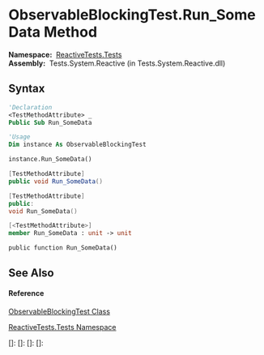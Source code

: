 # ObservableBlockingTest.Run\_SomeData Method

**Namespace:**  [ReactiveTests.Tests](ReactiveTests.Tests\ReactiveTests.Tests.md)  
**Assembly:**  Tests.System.Reactive (in Tests.System.Reactive.dll)

## Syntax

```vb
'Declaration
<TestMethodAttribute> _
Public Sub Run_SomeData
```

```vb
'Usage
Dim instance As ObservableBlockingTest

instance.Run_SomeData()
```

```csharp
[TestMethodAttribute]
public void Run_SomeData()
```

```c++
[TestMethodAttribute]
public:
void Run_SomeData()
```

```fsharp
[<TestMethodAttribute>]
member Run_SomeData : unit -> unit 
```

```jscript
public function Run_SomeData()
```

## See Also

#### Reference

[ObservableBlockingTest Class](ObservableBlockingTest\ObservableBlockingTest.md)

[ReactiveTests.Tests Namespace](ReactiveTests.Tests\ReactiveTests.Tests.md)

[]: 
[]: 
[]: 
[]: 